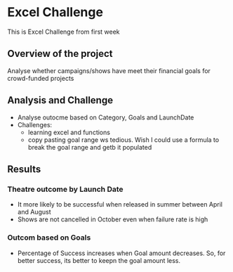 # Excel Challenge 
This is Excel Challenge from first week

## Overview of the project 
Analyse whether campaigns/shows have meet their financial goals for crowd-funded projects

## Analysis and Challenge
- Analyse outocme based on Category, Goals and LaunchDate
- Challenges: 
	- learning excel and functions
	- copy pasting goal range ws tedious. Wish I could use a formula to break the goal range and getb it populated 

## Results 
### Theatre outcome by Launch Date 
- It more likely to be successful when released in summer between April and August
- Shows are not cancelled in October even when failure rate is high

### Outcom based on Goals
- Percentage of Success increases when Goal amount decreases. So, for better success, its better to keepn the goal amount less. 


 

